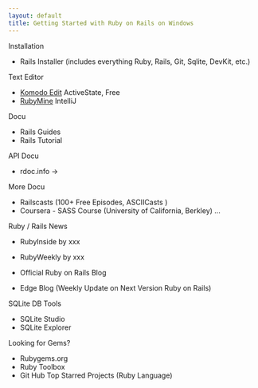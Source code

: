 ```yaml
---
layout: default
title: Getting Started with Ruby on Rails on Windows
---
```


Installation

* Rails Installer 
   (includes everything Ruby, Rails, Git, Sqlite, DevKit, etc.)

Text Editor

* [Komodo Edit]()  ActiveState, Free 
* [RubyMine]() IntelliJ

Docu

* Rails Guides
* Rails Tutorial


API Docu

* rdoc.info  -> 

More Docu

* Railscasts (100+ Free Episodes, ASCIICasts )
* Coursera - SASS Course (University of California, Berkley)  ...


Ruby / Rails News

* RubyInside by xxx
* RubyWeekly by xxx

* Official Ruby on Rails Blog
* Edge Blog (Weekly Update on Next Version Ruby on Rails)


SQLite DB Tools

* SQLite Studio
* SQLite Explorer


Looking for Gems?

* Rubygems.org
* Ruby Toolbox
* Git Hub Top Starred Projects (Ruby Language)


